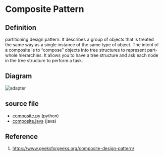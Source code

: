 # Composite Pattern

## Definition
partitioning design pattern. 
It describes a group of objects that is treated the same way as a single instance of the same type of object. 
The intent of a composite is to “compose” objects into tree structures to represent part-whole hierarchies. 
It allows you to have a tree structure and ask each node in the tree structure to perform a task.

## Diagram
![adapter](http://www.plantuml.com/plantuml/proxy?cache=no&src=https://raw.githubusercontent.com/spa46/design_patterns/master/structural/composite/class_diagram.uml)

## source file
- [composite.py](composite.py) (python)
- [composite.java](composite.java) (java)

## Reference
1. https://www.geeksforgeeks.org/composite-design-pattern/
